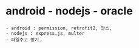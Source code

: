 # android - nodejs - oracle
    - android : permission, retrofit2, 안스, 
    - nodejs : express.js, multer
    - 파일주고 받기. 
